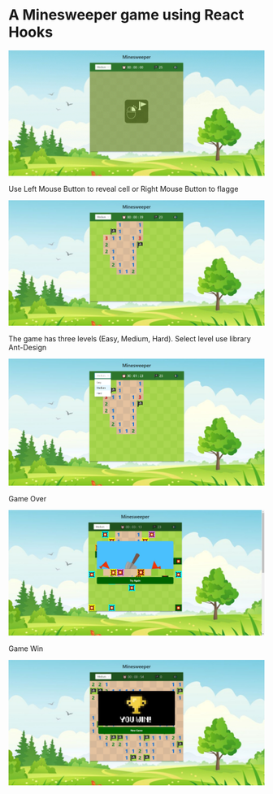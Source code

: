 # A Minesweeper game using React Hooks

![MinesweeperGame](https://raw.githubusercontent.com/mvtnhan/minesweeper/master/src/images/minesweeper.gif)

Use Left Mouse Button to reveal cell or Right Mouse Button to flagge

<p align="center"><img src="./src/images/playGame.png" alt="Game Minesweeper" /></p>

The game has three levels (Easy, Medium, Hard).
Select level use library Ant-Design

<p align="center"><img src="./src/images/selectLevel.png" alt="Game Level" /></p>

Game Over

<p align="center"><img src="./src/images/gameOver.png" alt="Game Level" /></p>

Game Win

<p align="center"><img src="./src/images/gameWin.png" alt="Game Level" /></p>
